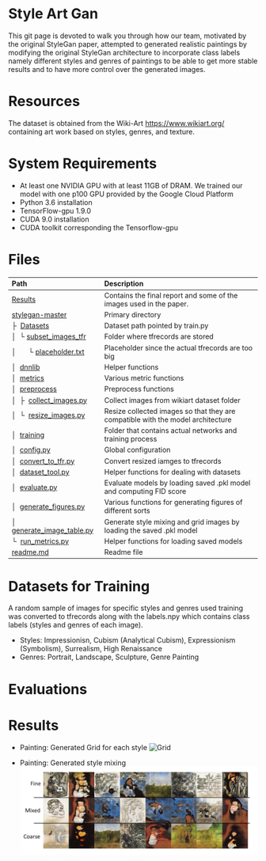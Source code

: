# Style Art Gan

This git page is devoted to walk you through how our team, motivated by the original StyleGan paper, attempted to generated realistic paintings by modifying the original StyleGan architecture to incorporate class labels namely different styles and genres of paintings to be able to get more stable results and to have more control over the generated images.


# Resources

The dataset is obtained from the Wiki-Art https://www.wikiart.org/ containing art work based on styles, genres, and texture. 

# System Requirements

* At least one NVIDIA GPU with at least 11GB of DRAM. We trained our model with one p100 GPU provided by the Google Cloud Platform
* Python 3.6 installation 
* TensorFlow-gpu 1.9.0 
* CUDA 9.0 installation
* CUDA toolkit corresponding the Tensorflow-gpu

# Files
| Path | Description
| :--- | :----------
| [Results](https://github.com/boistud/StyleArtGan/tree/master/Results)| Contains the final report and some of the images used in the paper.
| [stylegan-master](https://github.com/boistud/StyleArtGan/tree/master/stylegan-master)| Primary directory
| &boxvr;&nbsp; [Datasets](https://github.com/boistud/StyleArtGan/tree/master/stylegan-master/datasets) | Dataset path pointed by train.py
| &boxv;&nbsp; &boxur;&nbsp;[subset_images_tfr](https://github.com/boistud/StyleArtGan/tree/master/stylegan-master/datasets/subset_images_tfr) | Folder where tfrecords are stored
| &boxv;&nbsp; &ensp;&ensp; &boxur;&nbsp;[placeholder.txt](https://github.com/boistud/StyleArtGan/tree/master/stylegan-master/datasets/subset_images_tfr/placeholder.txt) | Placeholder since the actual tfrecords are too big
| &boxv;&nbsp; [dnnlib](https://github.com/alex91121/Style_Art_GAN/tree/master/stylegan-master-clean/dnnlib) | Helper functions
| &boxv;&nbsp; [metrics](https://github.com/boistud/StyleArtGan/tree/master/stylegan-master/metrics) | Various metric functions
| &boxv;&nbsp; [preprocess](https://github.com/boistud/StyleArtGan/tree/master/stylegan-master/preprocess) | Preprocess functions
| &boxv;&nbsp; &boxvr;&nbsp; [collect_images.py](https://github.com/boistud/StyleArtGan/blob/master/stylegan-master/preprocess/collect_images.py) | Collect images from wikiart dataset folder
| &boxv;&nbsp; &boxur;&nbsp; [resize_images.py](https://github.com/boistud/StyleArtGan/blob/master/stylegan-master/preprocess/resize_images.py) | Resize collected images so that they are compatible with the model architecture
| &boxv;&nbsp; [training](https://github.com/boistud/StyleArtGan/tree/master/stylegan-master/training) | Folder that contains actual networks and training process
| &boxv;&nbsp; [config.py](https://github.com/boistud/StyleArtGan/blob/master/stylegan-master/config.py) | Global configuration
| &boxv;&nbsp; [convert_to_tfr.py](https://github.com/boistud/StyleArtGan/blob/master/stylegan-master/convert_to_tfr.py) | Convert resized iamges to tfrecords
| &boxv;&nbsp; [dataset_tool.py](https://github.com/boistud/StyleArtGan/blob/master/stylegan-master/dataset_tool.py) | Helper functions for dealing with datasets
| &boxv;&nbsp; [evaluate.py](https://github.com/boistud/StyleArtGan/blob/master/stylegan-master/evaluate.py) | Evaluate models by loading saved .pkl model and computing FID score
| &boxv;&nbsp; [generate_figures.py](https://github.com/boistud/StyleArtGan/blob/master/stylegan-master/generate_figures.py) | Various functions for generating figures of different sorts
| &boxv;&nbsp; [generate_image_table.py](https://github.com/boistud/StyleArtGan/blob/master/stylegan-master/generate_image_table.py) | Generate style mixing and grid images by loading the saved .pkl model
| &boxur;&nbsp; [run_metrics.py](https://github.com/boistud/StyleArtGan/blob/master/stylegan-master/run_metrics.py) | Helper functions for loading saved models
| [readme.md](https://github.com/boistud/StyleArtGan/blob/master/readme.md)| Readme file


# Datasets for Training

A random sample of images for specific styles and genres used training was converted to tfrecords along with the labels.npy which contains class labels (styles and genres of each image).

* Styles: Impressionisn, Cubism (Analytical Cubism), Expressionism (Symbolism), Surrealism, High Renaissance
* Genres: Portrait, Landscape, Sculpture, Genre Painting

# Evaluations



# Results

* Painting: Generated Grid for each style
![Grid](https://github.com/boistud/StyleArtGan/blob/master/Results/grid_edited.png)

* Painting: Generated style mixing
![Style Mixing](https://github.com/boistud/StyleArtGan/blob/master/Results/mixing_edited.png)

